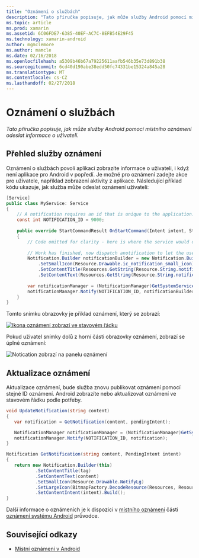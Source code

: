 ```yaml
---
title: "Oznámení o službách"
description: "Tato příručka popisuje, jak může služby Android pomocí místního oznámení odeslat informace o uživateli."
ms.topic: article
ms.prod: xamarin
ms.assetid: 6C06FDE7-6385-40EF-AC7C-8EFB54E29F45
ms.technology: xamarin-android
author: mgmclemore
ms.author: mamcle
ms.date: 02/16/2018
ms.openlocfilehash: a5309b46b67a79225611aafb546b35e73d891b38
ms.sourcegitcommit: 6cd40d190abe38edd50fc74331be15324a845a28
ms.translationtype: MT
ms.contentlocale: cs-CZ
ms.lasthandoff: 02/27/2018
---
```

# <a name="service-notifications"></a>Oznámení o službách

_Tato příručka popisuje, jak může služby Android pomocí místního oznámení odeslat informace o uživateli._


## <a name="service-notifications-overview"></a>Přehled služby oznámení

Oznámení o službách povolí aplikaci zobrazíte informace o uživateli, i když není aplikace pro Android v popředí. Je možné pro oznámení zadejte akce pro uživatele, například zobrazení aktivity z aplikace. Následující příklad kódu ukazuje, jak služba může odeslat oznámení uživateli:

```csharp
[Service]
public class MyService: Service 
{
    // A notification requires an id that is unique to the application.
    const int NOTIFICATION_ID = 9000;
    
    public override StartCommandResult OnStartCommand(Intent intent, StartCommandFlags flags, int startId)
    {
        // Code omitted for clarity - here is where the service would do something.
    
        // Work has finished, now dispatch anotification to let the user know.
        Notification.Builder notificationBuilder = new Notification.Builder(this)
            .SetSmallIcon(Resource.Drawable.ic_notification_small_icon)
            .SetContentTitle(Resources.GetString(Resource.String.notification_content_title))
            .SetContentText(Resources.GetString(Resource.String.notification_content_text));
        
        var notificationManager = (NotificationManager)GetSystemService(NotificationService);
        notificationManager.Notify(NOTIFICATION_ID, notificationBuilder.Build());
    }
}
```

Tomto snímku obrazovky je příklad oznámení, který se zobrazí:

[![Ikona oznámení zobrazí ve stavovém řádku](service-notifications-images/01-notification-sml.png)](service-notifications-images/01-notification.png)

Pokud uživatel snímky dolů z horní části obrazovky oznámení, zobrazí se úplné oznámení:

![Notication zobrazí na panelu oznámení](service-notifications-images/02-fullnotification.png)


## <a name="updating-a-notification"></a>Aktualizace oznámení

Aktualizace oznámení, bude služba znovu publikovat oznámení pomocí stejné ID oznámení. Android zobrazíte nebo aktualizovat oznámení ve stavovém řádku podle potřeby.

```csharp 
void UpdateNotification(string content)
{
   var notification = GetNotification(content, pendingIntent);

   NotificationManager notificationManager = (NotificationManager)GetSystemService(Context.NotificationService);
   notificationManager.Notify(NOTIFICATION_ID, notification);
}

Notification GetNotification(string content, PendingIntent intent)
{
   return new Notification.Builder(this)
           .SetContentTitle(tag)
           .SetContentText(content)
           .SetSmallIcon(Resource.Drawable.NotifyLg)
           .SetLargeIcon(BitmapFactory.DecodeResource(Resources, Resource.Drawable.Icon))
           .SetContentIntent(intent).Build();
}
```

Další informace o oznámeních je k dispozici v [místního oznámení](~/android/app-fundamentals/notifications/local-notifications.md) části [oznámení systému Android](~/android/app-fundamentals/notifications/index.md) průvodce.


## <a name="related-links"></a>Související odkazy

- [Místní oznámení v Android](~/android/app-fundamentals/notifications/local-notifications.md)
